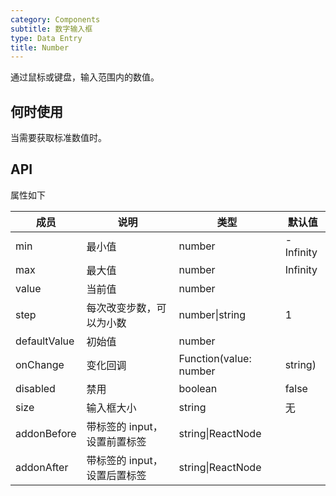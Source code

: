 ```yaml
---
category: Components
subtitle: 数字输入框
type: Data Entry
title: Number
---
```


通过鼠标或键盘，输入范围内的数值。

## 何时使用

当需要获取标准数值时。

## API

属性如下

| 成员        | 说明           | 类型               | 默认值       |
|-------------|----------------|--------------------|--------------|
| min     | 最小值   | number | -Infinity        |
| max     | 最大值       | number      | Infinity           |
| value     | 当前值       | number      |            |
| step     | 每次改变步数，可以为小数  | number\|string      |  1      |
| defaultValue     | 初始值       | number      |            |
| onChange     | 变化回调       | Function(value: number | string) |            |
| disabled     | 禁用       | boolean      |      false      |
| size    | 输入框大小  | string      |      无      |
| addonBefore | 带标签的 input，设置前置标签 | string\|ReactNode | |
| addonAfter | 带标签的 input，设置后置标签 | string\|ReactNode | |
